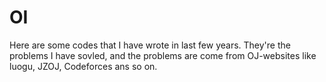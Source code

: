 # OI
Here are some codes that I have wrote in last few years.
They're the problems I have sovled, and the problems are come from OJ-websites like luogu, JZOJ, Codeforces ans so on.
